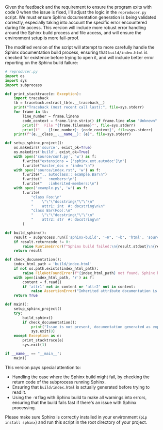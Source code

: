 Given the feedback and the requirement to ensure the program exits with code 0 when the issue is fixed, I'll adjust the logic in the `reproducer.py` script. We must ensure Sphinx documentation generation is being validated correctly, especially taking into account the specific error encountered during file access. This version will include more robust error handling around the Sphinx build process and file access, and will ensure the environment setup is more fail-proof.

The modified version of the script will attempt to more carefully handle the Sphinx documentation build process, ensuring that `build/index.html` is checked for existence before trying to open it, and will include better error reporting on the Sphinx build failure:

```python
# reproducer.py
import os
import sys
import subprocess

def print_stacktrace(e: Exception):
    import traceback
    tb = traceback.extract_tb(e.__traceback__)
    print("Traceback (most recent call last):", file=sys.stderr)
    for frame in tb:
        line_number = frame.lineno
        code_context = frame.line.strip() if frame.line else "Unknown"
        print(f'  File "{frame.filename}"', file=sys.stderr)
        print(f"    {line_number}: {code_context}", file=sys.stderr)
    print(f"{e.__class__.__name__}: {e}", file=sys.stderr)

def setup_sphinx_project():
    os.makedirs('source', exist_ok=True)
    os.makedirs('build', exist_ok=True)
    with open('source/conf.py', 'w') as f:
        f.write("extensions = ['sphinx.ext.autodoc']\n")
        f.write("master_doc = 'index'\n")
    with open('source/index.rst', 'w') as f:
        f.write(".. autoclass:: example.Bar\n")
        f.write("   :members:\n")
        f.write("   :inherited-members:\n")
    with open('example.py', 'w') as f:
        f.write(
            "class Foo:\n"
            "    \"\"\"docstring\"\"\"\n"
            "    attr1: int  #: docstring\n\n"
            "class Bar(Foo):\n"
            "    \"\"\"docstring\"\"\"\n"
            "    attr2: str  #: docstring\n"
        )

def build_sphinx():
    result = subprocess.run(['sphinx-build', '-W', '-b', 'html', 'source', 'build'], text=True, capture_output=True)
    if result.returncode != 0:
        raise RuntimeError(f"Sphinx build failed:\n{result.stdout}\n{result.stderr}")
    return result

def check_documentation():
    index_html_path = 'build/index.html'
    if not os.path.exists(index_html_path):
        raise FileNotFoundError(f"{index_html_path} not found. Sphinx build might have failed.")
    with open(index_html_path, 'r') as f:
        content = f.read()
        if 'attr1' not in content or 'attr2' not in content:
            raise AssertionError("Inherited attribute documentation is missing.")
    return True

def main():
    setup_sphinx_project()
    try:
        build_sphinx()
        if check_documentation():
            print("Issue is not present, documentation generated as expected.")
            sys.exit(0)
    except Exception as e:
        print_stacktrace(e)
        sys.exit(1)

if __name__ == "__main__":
    main()
```

This version pays special attention to:
- Handling the case where the Sphinx build might fail, by checking the return code of the subprocess running Sphinx. 
- Ensuring that `build/index.html` is actually generated before trying to read it.
- Using the `-W` flag with Sphinx build to make all warnings into errors, ensuring that the build fails fast if there's an issue with Sphinx processing.

Please make sure Sphinx is correctly installed in your environment (`pip install sphinx`) and run this script in the root directory of your project.
